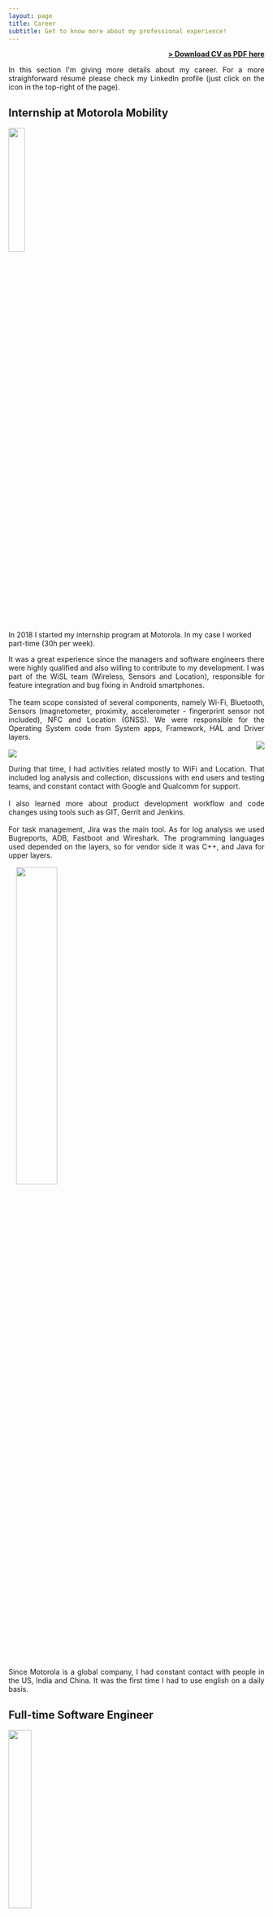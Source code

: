 ```yaml
---
layout: page
title: Career
subtitle: Get to know more about my professional experience!
---
```


<span style="float: right; "><a href="{{ '/assets/resume.pdf' | prepend: site.baseurl }}"><strong>> Download CV as PDF here</strong></a> </span>
<br>
<div style="text-align: justify">
In this section I'm giving more details about my career. For a more straighforward résumé please check my LinkedIn profile (just click on the icon in the top-right of the page).
</div>

## Internship at Motorola Mobility

<img src="{{ '/assets/img/motologo.png' | prepend: site.baseurl }}" id="motologo-img" style="display: flex" width="25%" height="25%">

In 2018 I started my internship program at Motorola. In my case I worked part-time (30h per week).

<div style="text-align: justify">
It was a great experience since the managers and software engineers there were highly qualified and also willing to contribute to my development. I was part of the WiSL team (Wireless, Sensors and Location), responsible for feature integration and bug fixing in Android smartphones. 
<br><br>
The team scope consisted of several components, namely Wi-Fi, Bluetooth, Sensors (magnetometer, proximity, accelerometer - fingerprint sensor not included), NFC and Location (GNSS). We were responsible for the Operating System code from System apps, Framework, HAL and Driver layers.
<br>

<div class="row" style="align-items: center">
    <div class="column" style="text-align: right;">
        <img src="{{ '/assets/img/wifilogo.png' | prepend: site.baseurl }}" id="wifilogo-img" style="max-width: 40%">
    </div>
    <div class="column" style="text-align: left">
        <img src="{{ '/assets/img/androidlogo.png' | prepend: site.baseurl }}" id="andlogo-img" style="max-width: 30%">
    </div>
</div>

During that time, I had activities related mostly to WiFi and Location. That included log analysis and collection, discussions with end users and testing teams, and constant contact with Google and Qualcomm for support. 
<br><br>
I also learned more about product development workflow and code changes using tools such as GIT, Gerrit and Jenkins. 
<br><br>
For task management, Jira was the main tool. As for log analysis we used Bugreports, ADB, Fastboot and Wireshark. The programming languages used depended on the layers, so for vendor side it was C++, and Java for upper layers.
<br>
<img src="{{ '/assets/img/moto-jag.jpeg' | prepend: site.baseurl }}" id="motojag-img" style="display: flex; padding: 15px " width="40%" height="40%">
Since Motorola is a global company, I had constant contact with people in the US, India and China. It was the first time I had to use english on a daily basis.

</div>

## Full-time Software Engineer

<img src="{{ '/assets/img/ipelogo.jpeg' | prepend: site.baseurl }}" id="ipelogo-img" style="display: flex " width="30%" height="30%">

<div style="text-align: justify">
After 6 months as an intern, I was hired by <a href="https://www.eldorado.org.br/en/o-eldorado/">Eldorado Research Institute (Instituto de Pesquisas Eldorado - IPE)</a> as Software Engineer. Motorola and other companies have had a long time partnership with IPE, given that the Brazilian government incentivize investments in such Research Centres in exchange of tax rate cuts.
<br><br>
For this reason I continued my work on Motorola devices and in the same team. The main differences were that it was full time and I had more responsabilities due to my previous experience. From pretty much only learning with others, I was prepared to actively contribute more to the team processes and the organization necessities.
<br><br>
The tasks continued being similar to the ones I had in my internship, so I was able to deepen my technical knowledge on 802.11 and GNSS navigation protocols, as well as AOSP Architecture. I also dealt with different product deliveries and deadlines, since the phone industry is highly competitive and many Android devices were launched per year, with most of them with at least one OS software update. Products with same chipsets were easier to manage, but the portifolio was diversified so a lot of challenges came up regularly. Amongst the different issues along the way, the most frequent ones were regarding throughput, stability (crashes), compliance with certifications and common use cases (connection, roaming, hotspot, pinpoint location).
<br><br>
At some point, the Tech Leads decided to implement an agile way of working based on concepts of SCRUM. That was extremely beneficial for everyone in terms of productivity and efficiency. With daily meetings we could directly contribute to each other's activities, weekly plannings were important to set priorities, and monthly retrospective ceremonies helped us to improve our work.

</div>

<img src="{{ '/assets/img/ipe.webp' | prepend: site.baseurl }}" id="ipe-img" style="display: flex " width="50%" height="50%">

<div style="text-align: justify">
Another relevant experience during that time was the constant support and feedback between our development team and the quality assurance one. Most of the issues were reported by QA, as they had several testing plans and lots of test cases performed during the product development cycle. Many tests had to be reviewed and rewritten.
</div>

<img src="{{ '/assets/img/btlogo.png' | prepend: site.baseurl }}" id="btlogo-img" style="display: flex; float: left; margin: 30px " width="10%" height="10%">

<div style="text-align: justify">
After two years working with Wi-Fi and Location, I decided to move to the Bluetooth team, as I was motivated to learn more about it. We were responsible for both Bluetooth Classic and Low Energy, having to analyze over-the-air packets and understand how the protocol defined the communication between devices. Also, many profiles are used by Android phones, such as HFP, A2DP, HID, AVRCP, OPP, PBAP, GATT, etc. Besides common use cases for the technology, frequent issues were related to coexistance between BT and WLAN, as both can use the same frequency range (2.4 GHz), and interoperability (multiple devices and manufacturers in the market).
</div>

<img src="{{ '/assets/img/mmelogo.webp' | prepend: site.baseurl }}" id="mmelogo-img" style="display: flex; float: right; margin: 20px " width="20%" height="20%">

<div style="text-align: justify">
Due to my openness to learning and discovering different technologies, I was invited to support the Multimedia Audio team for one semester. It was a great opportunity as they needed more workforce and Bluetooth had a lot of interface with that component. I was able to learn more about CODECs, microphone, speakers and headphones configuration, as well as audio routing.
<br><br>
Following weeks when I started my internship at Motorola, I noticed that a lot of technical knowledge was not documented properly. Our team in Brazil was quite new compared to other countries, so capacitating people was crucial for the long run. Hence documentation was a topic considerably relevant for us.
</div>

<div style="text-align: justify">
Based upon that, I started a documentation project that aimed to provide processes and insights for our team. Every person feels differently regarding this subject. Some people love producing material, others hate it. Some have the habit of doing it regularly whereas others are completely forgetful. And of course, most of them are in between. As everyone would take part in the process, we decided to use Business Model Canvas in order to cover all the important aspects about the project. I personally interviewed all developers and leads to get their perspective. Then, we discussed and defined our next steps. In summary, processes for creation, maintainance, structure and ramp-up of new members were designed. As Jira was the tool responsible for tracking our tasks, Confluence was choosen for storing documentation, because both had integration between them.
</div>

<div class="row" style="align-items: center">
    <div class="column" style="text-align: right;">
        <img src="{{ '/assets/img/documentation.png' | prepend: site.baseurl }}" id="doc-img" style="max-width: 60%">
    </div>
    <div class="column" style="text-align: left">
        <img src="{{ '/assets/img/rpi.jpeg' | prepend: site.baseurl }}" id="rpi-img" style="max-width: 70%">
    </div>
</div>

<div style="text-align: justify">
Another aspect that had potential for improvement was the interoperability on Bluetooth devices. As mentioned before, this was one of the most common bug scenarios that we had. 
It is rather complicated to address such problem, as despite the protocol, there are many aspects of the communication between central and peripheral that are not enforced by it. Considering that issues with phone and carkit flakiness were often times considered critical, and the increasing development of infotainment systems with Android Automotive OS, a project was started using <a hrefl="https://github.com/snappautomotive/firmware-device_snappautomotive_rpi">AAOS for Raspberry Pi boards</a>. In essence, the main idea was to use that to simulate the peer side of the connection, so adjustments could be done to force scenarios and help us during bug analysis and feature implementations. As AAOS has a lot of similarities with AOSP, making changes on different layers would not be totally new to the developers.
</div>

## Moving to Sweden

<img src="{{ '/assets/img/gothenburg.jpeg' | prepend: site.baseurl }}" id="got-img" style="display: flex " width="50%" height="50%">

<div style="text-align: justify">
After working for 4 years in Brazil, I decided to accept a huge challenge and move to Sweden. Sebratec reached out to me, and helped me to find an assignment and get a VISA, as well as cover travel costs. As a Software Engineer consultant I was first assigned to Volvo Cars.
</div>

<img src="{{ '/assets/img/sebrateclogo.jpeg' | prepend: site.baseurl }}" id="sebratec-img" style="display: flex; float: left; margin-left: 20px; margin-right: 20px" width="20%" height="20%">

<div style="text-align: justify">
At Volvo Cars, I was part of the OTA (Over-the-air) and Software Download area. Now working in the automotive industry, I had the chance of learning more about UDS and DoIP protocols. Also, as the current Volvo infotainment systems uses Android Automotive OS, I had the opportunity to contribute given my professional background too. This time it was focused on lower layers, so the development used C++.
<br><br>
This was also the first time that I worked in a environment using SaFE. Besides that, SCRUM was followed in a more strict way. That is, the team had a Scrum Master and Product Owner, whereas in my past experiences the tech leads covered those roles. The Agile Train Release had quarterly product increment plannings, and the usage of story points, stories and features were determined during that time. Obviously there was room for flexibility, as things in technology can change quickly. So bi-weekly meetings happened for refinement purposes.
</div>

<img src="{{ '/assets/img/vcclogo.png' | prepend: site.baseurl }}" id="vcclogo-img" style="display: flex; float: right; margin: 20px" width="15%" height="15%">

<div style="text-align: justify">
Another aspect that was different at Volvo was the continuous integration and delivery (CI/CD), as many automated tests were executed, especially at gate level, so any modifications had to be approved by them. All tests were based on Behave framework using Python, but they were supposed to be all in Pytest in the future. Therefore, I could learn these testing frameworks as well.
<br><br>
I could not only learn technical skills during my time at Volvo, but also how is the Swedish way of working, as well as familiarize myself with a multicultural team. Not only that, but I also experienced a lot of new stuff in my personal life. Immigrating to a new country is never simple, but I have been enjoying Sweden a lot. So far, I've already had many great experiences!
</div>
<br>
<img src="{{ '/assets/img/vcc-android.webp' | prepend: site.baseurl }}" id="vccandroid-img" style="display: flex " width="60%" height="60%">